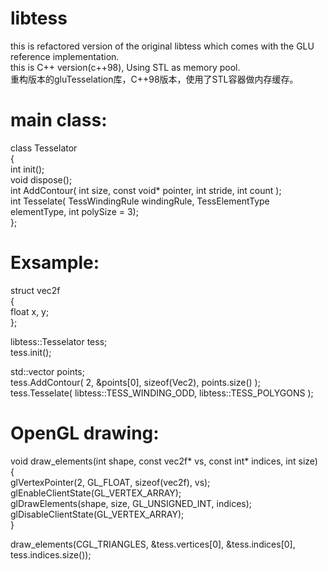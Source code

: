 # libtess

this is refactored version of the original libtess which comes with the GLU reference implementation.  
this is C++ version(c++98), Using STL as memory pool.  
重构版本的gluTesselation库，C++98版本，使用了STL容器做内存缓存。

# main class:

class Tesselator  
{  
  int init();  
  void dispose();  
  int AddContour( int size, const void* pointer, int stride, int count );  
  int Tesselate( TessWindingRule windingRule, TessElementType elementType, int polySize = 3);  
};

# Exsample:

struct vec2f  
{  
    float x, y;  
};  
  
libtess::Tesselator tess;  
tess.init();  

std::vector<Vec2> points;  
tess.AddContour( 2, &points[0], sizeof(Vec2), points.size() );  
tess.Tesselate( libtess::TESS_WINDING_ODD, libtess::TESS_POLYGONS );  
  
# OpenGL drawing:

void draw_elements(int shape, const vec2f* vs, const int* indices, int size)  
{  
    glVertexPointer(2, GL_FLOAT, sizeof(vec2f), vs);  
    glEnableClientState(GL_VERTEX_ARRAY);  
    glDrawElements(shape, size, GL_UNSIGNED_INT, indices);  
    glDisableClientState(GL_VERTEX_ARRAY);  
}  


draw_elements(CGL_TRIANGLES, &tess.vertices[0], &tess.indices[0], tess.indices.size());
